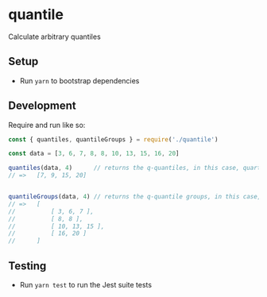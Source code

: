 # quantile
Calculate arbitrary quantiles

## Setup
- Run `yarn` to bootstrap dependencies

## Development
Require and run like so: 

```js
const { quantiles, quantileGroups } = require('./quantile')

const data = [3, 6, 7, 8, 8, 10, 13, 15, 16, 20]

quantiles(data, 4)      // returns the q-quantiles, in this case, quartiles
// =>   [7, 9, 15, 20]


quantileGroups(data, 4) // returns the q-quantile groups, in this case, all quartile groups
// =>   [
//          [ 3, 6, 7 ],
//          [ 8, 8 ],
//          [ 10, 13, 15 ],
//          [ 16, 20 ]
//      ]
```

## Testing
- Run `yarn test` to run the Jest suite tests

